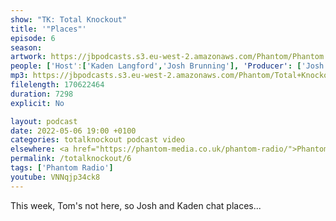 ```yaml
---
show: "TK: Total Knockout"
title: '"Places"'
episode: 6
season: 
artwork: https://jbpodcasts.s3.eu-west-2.amazonaws.com/Phantom/Phantom.jpg
people: ['Host':['Kaden Langford','Josh Brunning'], 'Producer': ['Josh Brunning']]
mp3: https://jbpodcasts.s3.eu-west-2.amazonaws.com/Phantom/Total+Knockout/2022-05-06+-+06.mp3
filelength: 170622464
duration: 7298
explicit: No

layout: podcast
date: 2022-05-06 19:00 +0100
categories: totalknockout podcast video
elsewhere: <a href="https://phantom-media.co.uk/phantom-radio/">Phantom Media</a>
permalink: /totalknockout/6
tags: ['Phantom Radio']
youtube: VNNqjp34ck8
---
```


This week, Tom's not here, so Josh and Kaden chat places...
